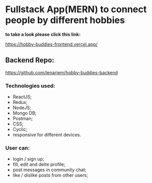# Fullstack App(MERN) to connect people by different hobbies
**to take a look please click this link:** 

https://hobby-buddies-frontend.vercel.app/

## Backend Repo:
https://github.com/lenariem/hobby-buddies-backend


### Technologies used: 
* ReactJS;
* Redux;  
* NodeJS;
* Mongo DB;
* Postman;
* CSS;
* Cyclic;
* responsive for different devices.

### User can:
* login / sign up;
* fill, edit and delte profile;
* post messages in community chat;
* like / dislike posts from other users;

